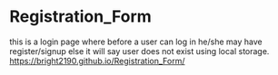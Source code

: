 # Registration_Form
this is a login page where before a user can log in he/she may have register/signup else it will say user does not exist using local storage.
 https://bright2190.github.io/Registration_Form/
